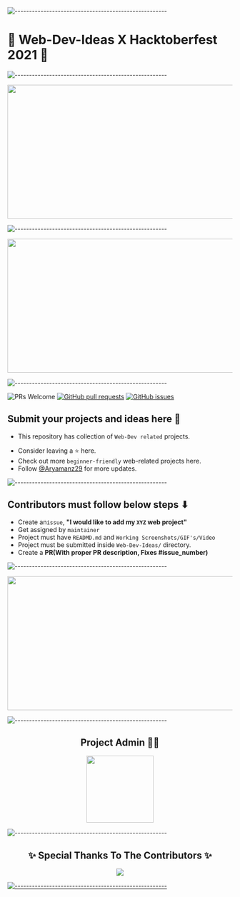 ![-----------------------------------------------------](https://raw.githubusercontent.com/andreasbm/readme/master/assets/lines/rainbow.png)

# 🚀 Web-Dev-Ideas X Hacktoberfest 2021 🚀

![-----------------------------------------------------](https://raw.githubusercontent.com/andreasbm/readme/master/assets/lines/rainbow.png)

<img align="center" src="https://user-images.githubusercontent.com/56113566/136353444-47601e4b-115c-4190-8ac6-79d4137f9629.jpg" height="300px" width="800">

![-----------------------------------------------------](https://raw.githubusercontent.com/andreasbm/readme/master/assets/lines/rainbow.png)

<img src="https://user-images.githubusercontent.com/56113566/135768991-0dfc4c0d-6d7e-4180-9afd-02df65651c42.png" height="300px" width="1000">

![-----------------------------------------------------](https://raw.githubusercontent.com/andreasbm/readme/master/assets/lines/rainbow.png)

 <img src="https://img.shields.io/badge/PRs-welcome-brightgreen.svg?style=for-the-badge" alt="PRs Welcome" /> <a href="https://github.com/Aryamanz29/Web-Dev-Ideas/pulls" target="_blank"><img alt="GitHub pull requests" src="https://img.shields.io/github/issues-pr/Aryamanz29/Web-Dev-Ideas?style=for-the-badge" /></a> <a href="https://github.com/Aryamanz29/Web-Dev-Ideas/issues" target="_blank"><img alt="GitHub issues" src="https://img.shields.io/github/issues/Aryamanz29/Web-Dev-Ideas?style=for-the-badge" /></a> 

## Submit your projects and ideas here 🎉

- This repository has collection of `Web-Dev related` projects. </p>
- Consider leaving a ⭐ here.
- Check out more `beginner-friendly` web-related projects here.
- Follow [@Aryamanz29](https://github.com/Aryamanz29) for more updates.

![-----------------------------------------------------](https://raw.githubusercontent.com/andreasbm/readme/master/assets/lines/rainbow.png)

## Contributors must follow below steps ⬇ 

- Create an`issue`, **"I would like to add my `XYZ` web project"**
- Get assigned by `maintainer`
- Project must have `READMD.md` and `Working Screenshots/GIF's/Video`
- Project must be submitted inside `Web-Dev-Ideas/` directory.
- Create a **PR(With proper PR description, Fixes #issue_number)**

![-----------------------------------------------------](https://raw.githubusercontent.com/andreasbm/readme/master/assets/lines/rainbow.png)

<img src="https://user-images.githubusercontent.com/56113566/136356202-8e9cea74-46d7-4f06-9bff-6a792bcc7e4d.jpg" height="300px" width="1000">

![-----------------------------------------------------](https://raw.githubusercontent.com/andreasbm/readme/master/assets/lines/rainbow.png)

<h2 align="center"> Project Admin 👨‍💻</h2>

<p align="center"><a href="https://github.com/Aryamanz29" ><img align ="center" src="https://avatars.githubusercontent.com/u/56113566?v=4" width=150px height=150px /></a></p>      
                                             
![-----------------------------------------------------](https://raw.githubusercontent.com/andreasbm/readme/master/assets/lines/rainbow.png)




<h2 align="center">✨ Special Thanks To The Contributors ✨</h2>

<p align="center">
 
 <a href="https://github.com/Aryamanz29/Web-Dev-Ideas/graphs/contributors">
 <img src="https://contrib.rocks/image?repo=Aryamanz29/Web-Dev-Ideas" />

</p> 

![-----------------------------------------------------](https://raw.githubusercontent.com/andreasbm/readme/master/assets/lines/rainbow.png)
